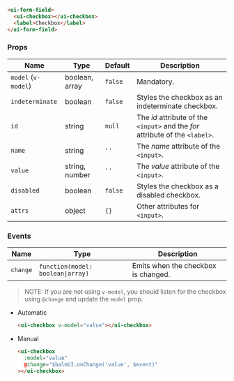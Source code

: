 ```html
<ui-form-field>
  <ui-checkbox></ui-checkbox>
  <label>Checkbox</label>
</ui-form-field>
```

### Props

| Name                | Type           | Default | Description                                                                   |
| ------------------- | -------------- | ------- | ----------------------------------------------------------------------------- |
| `model` (`v-model`) | boolean, array | `false` | Mandatory.                                                                    |
| `indeterminate`     | boolean        | `false` | Styles the checkbox as an indeterminate checkbox.                             |
| `id`                | string         | `null`  | The _id_ attribute of the `<input>` and the _for_ attribute of the `<label>`. |
| `name`              | string         | `''`    | The _name_ attribute of the `<input>`.                                        |
| `value`             | string, number | `''`    | The _value_ attribute of the `<input>`.                                       |
| `disabled`          | boolean        | `false` | Styles the checkbox as a disabled checkbox.                                   |
| `attrs`             | object         | `{}`    | Other attributes for `<input>`.                                               |

### Events

| Name     | Type                              | Description                         |
| -------- | --------------------------------- | ----------------------------------- |
| `change` | `function(model: boolean\|array)` | Emits when the checkbox is changed. |

> NOTE: If you are not using `v-model`, you should listen for the checkbox using `@change` and update the `model` prop.

- Automatic

  ```html
  <ui-checkbox v-model="value"></ui-checkbox>
  ```

- Manual

  ```html
  <ui-checkbox
    :model="value"
    @change="$balmUI.onChange('value', $event)"
  ></ui-checkbox>
  ```
